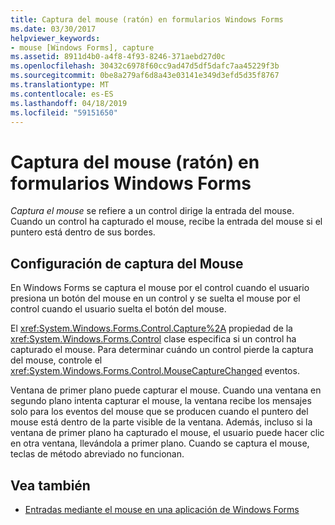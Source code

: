 ```yaml
---
title: Captura del mouse (ratón) en formularios Windows Forms
ms.date: 03/30/2017
helpviewer_keywords:
- mouse [Windows Forms], capture
ms.assetid: 8911d4b0-a4f8-4f93-8246-371aebd27d0c
ms.openlocfilehash: 30432c6978f60cc9ad47d5df5dafc7aa45229f3b
ms.sourcegitcommit: 0be8a279af6d8a43e03141e349d3efd5d35f8767
ms.translationtype: MT
ms.contentlocale: es-ES
ms.lasthandoff: 04/18/2019
ms.locfileid: "59151650"
---
```

# <a name="mouse-capture-in-windows-forms"></a>Captura del mouse (ratón) en formularios Windows Forms
*Captura el mouse* se refiere a un control dirige la entrada del mouse. Cuando un control ha capturado el mouse, recibe la entrada del mouse si el puntero está dentro de sus bordes.  
  
## <a name="setting-mouse-capture"></a>Configuración de captura del Mouse  
 En Windows Forms se captura el mouse por el control cuando el usuario presiona un botón del mouse en un control y se suelta el mouse por el control cuando el usuario suelta el botón del mouse.  
  
 El <xref:System.Windows.Forms.Control.Capture%2A> propiedad de la <xref:System.Windows.Forms.Control> clase especifica si un control ha capturado el mouse. Para determinar cuándo un control pierde la captura del mouse, controle el <xref:System.Windows.Forms.Control.MouseCaptureChanged> eventos.  
  
 Ventana de primer plano puede capturar el mouse. Cuando una ventana en segundo plano intenta capturar el mouse, la ventana recibe los mensajes solo para los eventos del mouse que se producen cuando el puntero del mouse está dentro de la parte visible de la ventana. Además, incluso si la ventana de primer plano ha capturado el mouse, el usuario puede hacer clic en otra ventana, llevándola a primer plano. Cuando se captura el mouse, teclas de método abreviado no funcionan.  
  
## <a name="see-also"></a>Vea también

- [Entradas mediante el mouse en una aplicación de Windows Forms](mouse-input-in-a-windows-forms-application.md)
